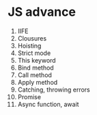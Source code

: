 # JS advance
1. IIFE
2. Clousures
3. Hoisting
4. Strict mode
5. This keyword
6. Bind method
7. Call method
8. Apply method
9. Catching, throwing errors
10. Promise
11. Async function, await